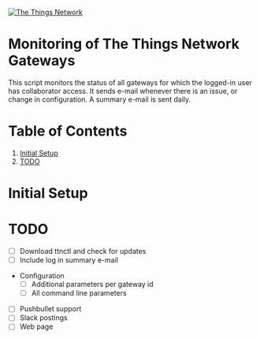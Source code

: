 [appurl]: http://www.thethingsnetwork.org/
[![The Things Network](https://ttnstaticfile.blob.core.windows.net/static/ttn/media/logo/TheThingsRond.png)][appurl]

# Monitoring of The Things Network Gateways

This script monitors the status of all gateways for which the
logged-in user has collaborator access. It sends e-mail whenever there
is an issue, or change in configuration. A summary e-mail is sent daily.

# Table of Contents
1. [Initial Setup](#initial-setup)
1. [TODO](#todo)

# Initial Setup

# TODO

+ [ ] Download ttnctl and check for updates
+ [ ] Include log in summary e-mail
+ Configuration
   + [ ] Additional parameters per gateway id
   + [ ] All command line parameters
+ [ ] Pushbullet support
+ [ ] Slack postings
+ [ ] Web page

